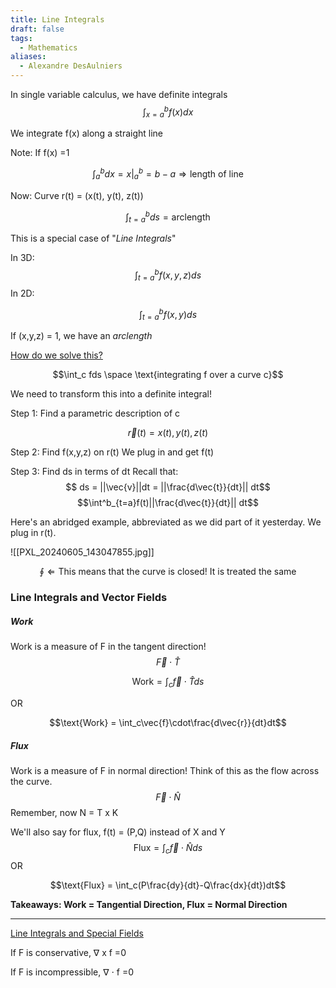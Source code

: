 ```yaml
---
title: Line Integrals
draft: false
tags:
  - Mathematics
aliases:
  - Alexandre DesAulniers
---
```


In single variable calculus, we have definite integrals
$$\int_{x=a}^b f(x)dx$$

We integrate f(x) along a straight line

Note: If f(x) =1 

$$\int_a^bdx =x|^b_a = b-a \Rightarrow \text{length of line}$$

Now: Curve r(t) = (x(t), y(t), z(t))


$$\int_{t=a}^b ds =\text{arclength}$$

This is a special case of "*Line Integrals*"

In 3D:
$$\int_{t=a}^bf(x,y,z)ds$$ 
In 2D:

$$\int_{t=a}^bf(x,y)ds$$

If (x,y,z) = 1, we have an *arclength*


<u>How do we solve this?</u>

$$\int_c fds \space \text{integrating f over a curve c}$$

We need to transform this into a definite integral!

Step 1: Find a parametric description of c

$$\vec{r}(t) =x(t),y(t),z(t)$$

Step 2: Find f(x,y,z) on r(t)
		We plug in and get f(t)


Step 3: Find ds in terms of dt
	Recall that:
	$$ ds = ||\vec{v}||dt = ||\frac{d\vec{t}}{dt}|| dt$$
	$$\int^b_{t=a}f(t)||\frac{d\vec{t}}{dt}|| dt$$

Here's an abridged example, abbreviated as we did part of it yesterday. We plug in r(t).

![[PXL_20240605_143047855.jpg]]

$$\oint \Leftarrow\text{This means that the curve is closed! It is treated the same}$$
### Line Integrals and Vector Fields

##### Work

Work is a measure of F in the tangent direction!
$$\vec{F}\cdot \hat{T}$$

$$\text{Work} = \int_c\vec{f}\cdot\hat{T}ds$$

OR

$$\text{Work} = \int_c\vec{f}\cdot\frac{d\vec{r}}{dt}dt$$

##### Flux

Work is a measure of F in normal direction! Think of this as the flow across the curve. 
$$\vec{F}\cdot \hat{N}$$
Remember, now N = T x K

We'll also say for flux, f(t) = (P,Q) instead of X and Y
$$\text{Flux} = \int_c\vec{f}\cdot\hat{N}ds$$
OR

$$\text{Flux} = \int_c(P\frac{dy}{dt}-Q\frac{dx}{dt})dt$$

**Takeaways: Work = Tangential Direction, Flux = Normal Direction**

--- 

<u>Line Integrals and Special Fields</u>

If F is conservative,  ∇ x f =0

If F is incompressible,  ∇ ⋅ f =0 


